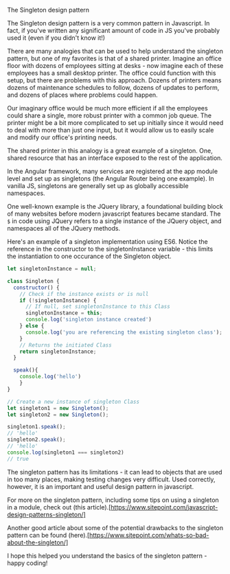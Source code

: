 The Singleton design pattern

The Singleton design pattern is a very common pattern in Javascript. In fact, if you've written any significant amount of code in JS you've probably used it (even if you didn't know it!)

There are many analogies that can be used to help understand the singleton pattern, but one of my favorites is that of a shared printer. Imagine an office floor with dozens of employees sitting at desks - now imagine each of these employees has a small desktop printer. The office could function with this setup, but there are problems with this approach. Dozens of printers means dozens of maintenance schedules to follow, dozens of updates to perform, and dozens of places where problems could happen. 

Our imaginary office would be much more efficient if all the employees could share a single, more robust printer with a common job queue. The printer might be a bit more complicated to set up initially since it would need to deal with more than just one input, but it would allow us to easily scale and modify our office's printing needs.

The shared printer in this analogy is a great example of a singleton. One, shared resource that has an interface exposed to the rest of the application.

In the Angular framework, many services are registered at the app module level and set up as singletons (the Angular Router being one example). In vanilla JS, singletons are generally set up as globally accessible namespaces.

One well-known example is the JQuery library, a foundational building block of many websites before modern javascript features became standard. The `$` in code using JQuery refers to a single instance of the JQuery object, and namespaces all of the JQuery methods.


Here's an example of a singleton implementation using ES6. Notice the reference in the constructor to the singletonInstance variable - this limits the instantiation to one occurance of the Singleton object.


```js
let singletonInstance = null;

class Singleton {
  constructor() {
    // Check if the instance exists or is null
    if (!singletonInstance) {
      // If null, set singletonInstance to this Class 
      singletonInstance = this;
      console.log('singleton instance created')
    } else {
      console.log('you are referencing the existing singleton class');
    }
    // Returns the initiated Class
    return singletonInstance;
  }

  speak(){
    console.log('hello')
    }
}

// Create a new instance of singleton Class
let singleton1 = new Singleton();
let singleton2 = new Singleton();

singleton1.speak();
// 'hello'
singleton2.speak();
// 'hello'
console.log(singleton1 === singleton2)
// true
```

The singleton pattern has its limitations - it can lead to objects that are used in too many places, making testing changes very difficult. Used correctly, however, it is an important and useful design pattern in javascript. 

For more on the singleton pattern, including some tips on using a singleton in a module, check out (this article).[https://www.sitepoint.com/javascript-design-patterns-singleton/]

Another good article about some of the potential drawbacks to the singleton pattern can be found (here).[https://www.sitepoint.com/whats-so-bad-about-the-singleton/]

I hope this helped you understand the basics of the singleton pattern - happy coding!
